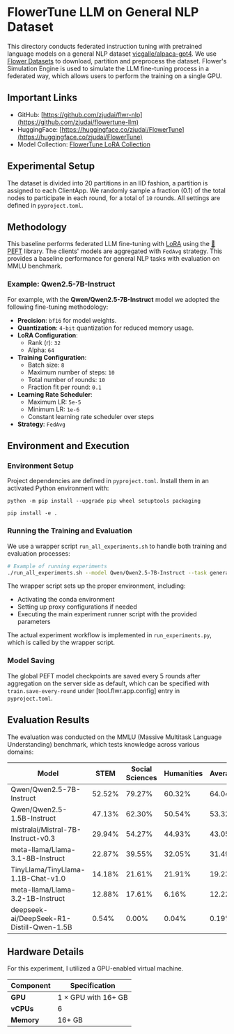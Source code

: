 # FlowerTune LLM on General NLP Dataset

This directory conducts federated instruction tuning with pretrained language models on a general NLP dataset [vicgalle/alpaca-gpt4](https://huggingface.co/datasets/vicgalle/alpaca-gpt4).
We use [Flower Datasets](https://flower.dev/docs/datasets/) to download, partition and preprocess the dataset.
Flower's Simulation Engine is used to simulate the LLM fine-tuning process in a federated way,
which allows users to perform the training on a single GPU.

## Important Links

- GitHub: [https://github.com/zjudai/flwr-nlp](https://github.com/zjudai/flowertune-llm)
- HuggingFace: [https://huggingface.co/zjudai/FlowerTune](https://huggingface.co/zjudai/FlowerTune)
- Model Collection: [FlowerTune LoRA Collection](https://huggingface.co/collections/zjudai/flowertune-lora-collection-67ecd5d0dae6145cbf798439)

## Experimental Setup

The dataset is divided into 20 partitions in an IID fashion, a partition is assigned to each ClientApp.
We randomly sample a fraction (0.1) of the total nodes to participate in each round, for a total of `10` rounds.
All settings are defined in `pyproject.toml`.

## Methodology

This baseline performs federated LLM fine-tuning with [LoRA](https://arxiv.org/abs/2106.09685) using the [🤗PEFT](https://huggingface.co/docs/peft/en/index) library.
The clients' models are aggregated with `FedAvg` strategy.
This provides a baseline performance for general NLP tasks with evaluation on MMLU benchmark.

### Example: Qwen2.5-7B-Instruct

For example, with the **Qwen/Qwen2.5-7B-Instruct** model we adopted the following fine-tuning methodology:

- **Precision**: `bf16` for model weights.
- **Quantization**: `4-bit` quantization for reduced memory usage.
- **LoRA Configuration**:
  - Rank (r): `32`
  - Alpha: `64`
- **Training Configuration**:
  - Batch size: `8`
  - Maximum number of steps: `10`
  - Total number of rounds: `10`
  - Fraction fit per round: `0.1`
- **Learning Rate Scheduler**:
  - Maximum LR: `5e-5`
  - Minimum LR: `1e-6`
  - Constant learning rate scheduler over steps
- **Strategy**: `FedAvg`

## Environment and Execution

### Environment Setup

Project dependencies are defined in `pyproject.toml`. Install them in an activated Python environment with:

```shell
python -m pip install --upgrade pip wheel setuptools packaging

pip install -e .
```

### Running the Training and Evaluation

We use a wrapper script `run_all_experiments.sh` to handle both training and evaluation processes:

```bash
# Example of running experiments
./run_all_experiments.sh --model Qwen/Qwen2.5-7B-Instruct --task general_nlp
```

The wrapper script sets up the proper environment, including:
- Activating the conda environment
- Setting up proxy configurations if needed
- Executing the main experiment runner script with the provided parameters

The actual experiment workflow is implemented in `run_experiments.py`, which is called by the wrapper script.

### Model Saving

The global PEFT model checkpoints are saved every 5 rounds after aggregation on the server side as default, which can be specified with `train.save-every-round` under [tool.flwr.app.config] entry in `pyproject.toml`.

## Evaluation Results

The evaluation was conducted on the MMLU (Massive Multitask Language Understanding) benchmark, which tests knowledge across various domains:

| **Model** | **STEM** | **Social Sciences** | **Humanities** | **Average** | **Comm. Costs** |
|-----------|----------|---------------------|----------------|-------------|-----------------|
| Qwen/Qwen2.5-7B-Instruct | 52.52% | 79.27% | 60.32% | 64.04% | 1.50 GB |
| Qwen/Qwen2.5-1.5B-Instruct | 47.13% | 62.30% | 50.54% | 53.32% | 0.65 GB |
| mistralai/Mistral-7B-Instruct-v0.3 | 29.94% | 54.27% | 44.93% | 43.05% | 2.03 GB |
| meta-llama/Llama-3.1-8B-Instruct | 22.87% | 39.55% | 32.05% | 31.49% | 2.03 GB |
| TinyLlama/TinyLlama-1.1B-Chat-v1.0 | 14.18% | 21.61% | 21.91% | 19.23% | 0.67 GB |
| meta-llama/Llama-3.2-1B-Instruct | 12.88% | 17.61% | 6.16% | 12.22% | 0.51 GB |
| deepseek-ai/DeepSeek-R1-Distill-Qwen-1.5B | 0.54% | 0.00% | 0.04% | 0.19% | 0.65 GB |

## Hardware Details

For this experiment, I utilized a GPU-enabled virtual machine.

| **Component** | **Specification**    |
|---------------|----------------------|
| **GPU**       | 1 × GPU with 16+ GB  |
| **vCPUs**     | 6                    |
| **Memory**    | 16+ GB               |
